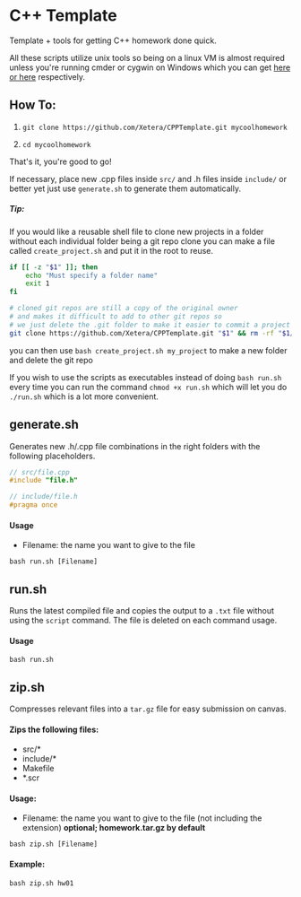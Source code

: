# C++ Template

Template + tools for getting C++ homework done quick.

All these scripts utilize unix tools so being on a linux VM is almost required
unless you're running cmder or cygwin on Windows which
you can get [here](http://cmder.net/) [or here](https://www.cygwin.com/install.html) respectively.

## How To:
1) `git clone https://github.com/Xetera/CPPTemplate.git mycoolhomework`

2) `cd mycoolhomework`

That's it, you're good to go!

If necessary, place new .cpp files inside `src/` and .h files inside `include/` or better yet just use `generate.sh` to generate them automatically.

##### Tip:
If you would like a reusable shell file to clone new projects in a folder without each individual folder being a git repo clone you can make 
a file called `create_project.sh` and put it in the root to reuse.

```sh
if [[ -z "$1" ]]; then
    echo "Must specify a folder name"
    exit 1
fi

# cloned git repos are still a copy of the original owner
# and makes it difficult to add to other git repos so
# we just delete the .git folder to make it easier to commit a project folder
git clone https://github.com/Xetera/CPPTemplate.git "$1" && rm -rf "$1/.git"
```

you can then use `bash create_project.sh my_project` to make a new folder and delete the git repo

If you wish to use the scripts as executables instead of doing `bash run.sh` every time you can run the command `chmod +x run.sh` which will let you do `./run.sh` which is a lot more convenient.

## generate.sh

Generates new .h/.cpp file combinations in the right folders with the following placeholders.

```cpp
// src/file.cpp
#include "file.h"

// include/file.h
#pragma once
```

#### Usage

- Filename: the name you want to give to the file

`bash run.sh [Filename]`

## run.sh

Runs the latest compiled file and copies the output to a `.txt` file without using the `script` command. The file is deleted on each command usage.

#### Usage

`bash run.sh`

## zip.sh

Compresses relevant files into a `tar.gz` file for easy submission on canvas.

#### Zips the following files:

- src/\*
- include/\*
- Makefile
- *.scr

#### Usage:

- Filename: the name you want to give to the file (not including the extension) **optional; homework.tar.gz by default**

`bash zip.sh [Filename]`

#### Example:

`bash zip.sh hw01`
